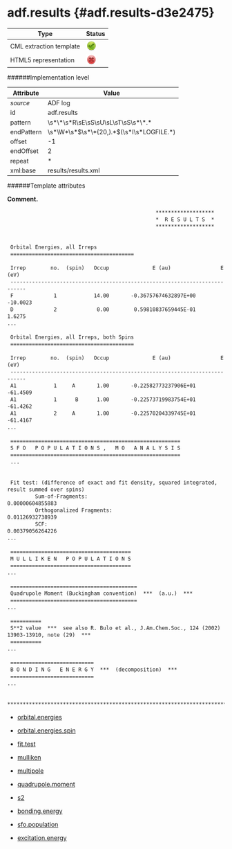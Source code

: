 # adf.results {#adf.results-d3e2475}


| Type                                                                                                                                                | Status                                                                                                                                              |
|----|----|
| CML extraction template                                                                                                                             | ![](/imgs/Total.png)                                                                                                                                |
| HTML5 representation                                                                                                                                | ![](/imgs/None.png)                                                                                                                                 |

######Implementation level

| Attribute                                                                                                                                           | Value                                                                                                                                               |
|----|----|
| *source*                                                                                                                                            | ADF log                                                                                                                                             |
| id                                                                                                                                                  | adf.results                                                                                                                                         |
| pattern                                                                                                                                             | \\s\*\\\*\\s\*R\\sE\\sS\\sU\\sL\\sT\\sS\\s\*\\\*.\*                                                                                                 |
| endPattern                                                                                                                                          | \\s\*\\W\*\\s\*\$\\s\*\\\*{20,}.\*\$(\\s\*I\\s\*LOGFILE.\*)                                                                                         |
| offset                                                                                                                                              | -1                                                                                                                                                  |
| endOffset                                                                                                                                           | 2                                                                                                                                                   |
| repeat                                                                                                                                              | \*                                                                                                                                                  |
| xml:base                                                                                                                                            | results/results.xml                                                                                                                                 |

######Template attributes

**Comment.**

                                                    *******************
                                                    *  R E S U L T S  *
                                                    *******************
     
     
     Orbital Energies, all Irreps
     ========================================

     Irrep        no.  (spin)   Occup              E (au)                E (eV)
     ---------------------------------------------------------------------------
     F             1            14.00       -0.36757674632897E+00       -10.0023
     D             2             0.00        0.59810837659445E-01         1.6275
    ...
                                                    
     Orbital Energies, all Irreps, both Spins
     ========================================

     Irrep        no.  (spin)   Occup              E (au)                E (eV)
     ---------------------------------------------------------------------------
     A1            1     A       1.00       -0.22582773237906E+01       -61.4509
     A1            1      B      1.00       -0.22573719983754E+01       -61.4262
     A1            2     A       1.00       -0.22570204339745E+01       -61.4167
    ...

     =======================================================
     S F O   P O P U L A T I O N S ,   M O   A N A L Y S I S
     =======================================================
     ...

                                                    
     Fit test: (difference of exact and fit density, squared integrated, result summed over spins)
             Sum-of-Fragments:                             0.00000604855883
             Orthogonalized Fragments:                     0.01126932738939
             SCF:                                          0.00379056264226
    ...
     
     =======================================
     M U L L I K E N   P O P U L A T I O N S
     =======================================
    ...

     =========================================
     Quadrupole Moment (Buckingham convention)  ***  (a.u.)  ***
     =========================================
    ...

     ==========
     S**2 value  ***  see also R. Bulo et al., J.Am.Chem.Soc., 124 (2002) 13903-13910, note (29)  ***
     ==========
    ...

     ===========================
     B O N D I N G   E N E R G Y  ***  (decomposition)  ***
     ===========================
    ...

     ***************************************************************************************************    
        

-   [orbital.energies](/out/md/cml/adf_log/orbital.energies-d3e2482.md)

<!-- -->

-   [orbital.energies.spin](/out/md/cml/adf_log/orbital.energies.spin-d3e2523.md)

<!-- -->

-   [fit.test](/out/md/cml/adf_log/fit.test-d3e2567.md)

<!-- -->

-   [mulliken](/out/md/cml/adf_log/mulliken-d3e2620.md)

<!-- -->

-   [multipole](/out/md/cml/adf_log/multipole-d3e2810.md)

<!-- -->

-   [quadrupole.moment](/out/md/cml/adf_log/quadrupole.moment-d3e2970.md)

<!-- -->

-   [s2](/out/md/cml/adf_log/s2-d3e2999.md)

<!-- -->

-   [bonding.energy](/out/md/cml/adf_log/bonding.energy-d3e3027.md)

<!-- -->

-   [sfo.population](/out/md/cml/adf_log/sfo.population-d3e3130.md)

<!-- -->

-   [excitation.energy](/out/md/cml/adf_log/excitation.energy-d3e3551.md)

